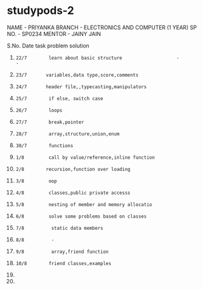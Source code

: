 # studypods-2

NAME - PRIYANKA
BRANCH - ELECTRONICS AND COMPUTER (1 YEAR)
SP NO. - SP0234
MENTOR - JAINY JAIN

S.No.    Date                 task                               problem             solution 
 1.     22/7        learn about basic structure                    -                    -
 2.     23/7       variables,data type,score,comments             
 3.     24/7       header file,,typecasting,manipulators      
 4.     25/7        if else, switch case
 5.     26/7        loops          
 6.     27/7        break,pointer 
 7.     28/7        array,structure,union,enum
 8.     30/7        functions
 9.     1/8         call by value/reference,inline function
 10.     2/8        recursion,function over loading
 11.     3/8         oop
 12.     4/8         classes,public private accesss
 13.     5/8         nesting of member and memory allocatio
 14.     6/8         solve some problems based on classes
 15.     7/8          static data members
 16.     8/8          -
 17.     9/8          array,friend function
 18.     10/8        friend classes,examples
 19.     
 20.   
